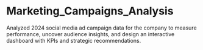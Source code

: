 # Marketing_Campaigns_Analysis
Analyzed 2024 social media ad campaign data for the company to measure performance, uncover audience insights, and design an interactive dashboard with KPIs and strategic recommendations.
